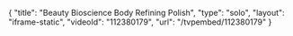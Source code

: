 {
    "title": "Beauty Bioscience Body Refining Polish",
    "type": "solo",
    "layout": "iframe-static",
    "videoId": "112380179",
    "url": "\/tvpembed\/112380179"
}